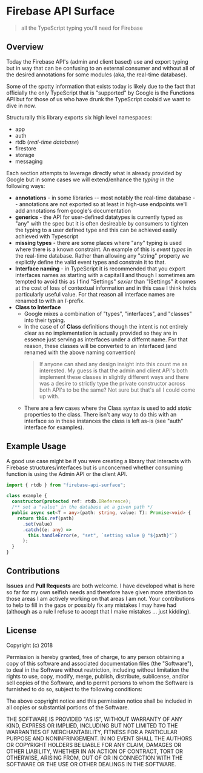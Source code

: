 # Firebase API Surface

> all the TypeScript typing you'll need for Firebase

## Overview

Today the Firebase API's (admin and client based) use and export typing but in way that can be confusing to an external consumer and without all of the desired annotations for some modules (aka, the real-time database).

Some of the spotty information that exists today is likely due to the fact that officially the only TypeScript that is "supported" by Google is the Functions API but for those of us who have drunk the TypeScript coolaid we want to dive in now.

Structurally this library exports six high level namespaces:

* app
* auth
* rtdb (_real-time database_)
* firestore
* storage
* messaging

Each section attempts to leverage directly what is already provided by Google but in some cases we will extend/enhance the _typing_ in the following ways:

* **annotations** - in some libraries -- most notably the real-time database -- annotations are not exported so at least in high-use endpoints we'll add annotations from google's documentation
* **generics** - the API for user-defined datatypes is currently typed as "any" with the spec but it is often desireable by consumers to tighten the typing to a user defined type and this can be achieved easily achieved with Typescript
* **missing types** - there are some places where "any" typing is used where there is a known constraint. An example of this is _event types_ in the real-time database. Rather than allowing any "string" property we explictly define the valid event types and constrain it to that.
* **Interface naming** - in TypeScript it is recommended that you export interfaces names as starting with a capital **I** and though I sometimes am tempted to avoid this as I find "Settings" _sexier_ than "ISettings" it comes at the cost of loss of contextual information and in this case I think holds particularly useful value. For that reason all interface names are renamed to with an _I_-prefix.
* **Class to Interface**
  * Google mixes a combination of "types", "interfaces", and "classes" into their typing.
  * In the case of of **Class** definitions though the intent is not entirely clear as no implementation is actually provided so they are in essence just serving as interfaces under a differnt name. For that reason, these classes will be converted to an interfaced (and renamed with the above naming convention)
    > If anyone can shed any design insight into this count me as interested. My guess is that the admin and client API's both implement these classes in slightly different ways and there was a desire to strictly type the private constructor across both API's to be the same? Not sure but that's all I could come up with.
  * There are a few cases where the Class syntax is used to add _static_ properties to the class. There isn't any way to do this with an interface so in these instances the class is left as-is (see "auth" interface for examples).

## Example Usage

A good use case might be if you were creating a library that interacts with Firebase structures/interfaces but is unconcerned whether consuming function is using the Admin API or the client API.

```ts
import { rtdb } from "firebase-api-surface";

class example {
  constructor(protected ref: rtdb.IReference);
  /** set a "value" in the database at a given path */
  public async set<T = any>(path: string, value: T): Promise<void> {
    return this.ref(path)
      .set(value)
      .catch((e: any) =>
        this.handleError(e, "set", `setting value @ "${path}"`)
      );
  }
}
```

## Contributions

**Issues** and **Pull Requests** are both welcome. I have developed what is here so far for my own selfish needs and therefore have given more attention to those areas I am actively working on that areas I am not. Your contributions to help to fill in the gaps or possibly fix any mistakes I may have had (although as a rule I refuse to accept that I make mistakes ... just kidding).

## License

Copyright (c) 2018

Permission is hereby granted, free of charge, to any person obtaining a copy of
this software and associated documentation files (the "Software"), to deal in
the Software without restriction, including without limitation the rights to
use, copy, modify, merge, publish, distribute, sublicense, and/or sell copies
of the Software, and to permit persons to whom the Software is furnished to do
so, subject to the following conditions:

The above copyright notice and this permission notice shall be included in all
copies or substantial portions of the Software.

THE SOFTWARE IS PROVIDED "AS IS", WITHOUT WARRANTY OF ANY KIND, EXPRESS OR
IMPLIED, INCLUDING BUT NOT LIMITED TO THE WARRANTIES OF MERCHANTABILITY,
FITNESS FOR A PARTICULAR PURPOSE AND NONINFRINGEMENT. IN NO EVENT SHALL THE
AUTHORS OR COPYRIGHT HOLDERS BE LIABLE FOR ANY CLAIM, DAMAGES OR OTHER
LIABILITY, WHETHER IN AN ACTION OF CONTRACT, TORT OR OTHERWISE, ARISING FROM,
OUT OF OR IN CONNECTION WITH THE SOFTWARE OR THE USE OR OTHER DEALINGS IN THE
SOFTWARE.
